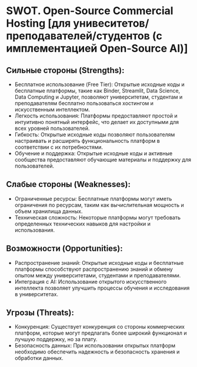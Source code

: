 # SWOT. Open-Source Commercial Hosting [для унивеситетов/преподавателей/студентов (с имплементацией Open-Source AI)]

## Сильные стороны (Strengths):

- Бесплатное использование (Free Tier): Открытые исходные коды и бесплатные платформы, такие как Binder, Streamlit, Data Science, Data Computing и Jupyter, позволяют университетам, студентам и преподавателям бесплатно пользоваться хостингом и искусственным интеллектом.
- Легкость использования: Платформы предоставляют простой и интуитивно понятный интерфейс, что делает их доступными для всех уровней пользователей.
- Гибкость: Открытые исходные коды позволяют пользователям настраивать и расширять функциональность платформ в соответствии с их потребностями.
- Обучение и поддержка: Открытые исходные коды и активные сообщества предоставляют обучающие материалы и поддержку для пользователей.

## Слабые стороны (Weaknesses):

- Ограниченные ресурсы: Бесплатные платформы могут иметь ограничения по ресурсам, таким как вычислительная мощность и объем хранилища данных.
- Техническая сложность: Некоторые платформы могут требовать определенных технических навыков для настройки и использования.

## Возможности (Opportunities):

- Распространение знаний: Открытые исходные коды и бесплатные платформы способствуют распространению знаний и обмену опытом между университетами, студентами и преподавателями.
- Интеграция с AI: Использование открытого искусственного интеллекта позволяет улучшить процессы обучения и исследования в университетах.

## Угрозы (Threats):

- Конкуренция: Существует конкуренция со стороны коммерческих платформ, которые могут предлагать более широкий функционал и лучшую поддержку, но за плату.
- Безопасность данных: При использовании открытых платформ необходимо обеспечить надежность и безопасность хранения и обработки данных.
